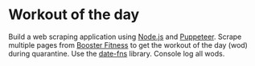 # Workout of the day
Build a web scraping application using [Node.js](https://www.npmjs.com/) and [Puppeteer](https://pptr.dev/).
Scrape multiple pages from [Booster Fitness](https://www.boosterfitness.gr) to get the workout of the day (wod) during quarantine. Use the [date-fns](https://date-fns.org/) library.
Console log all wods.